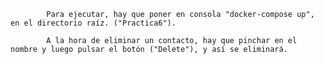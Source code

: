 



            Para ejecutar, hay que poner en consola "docker-compose up", en el directorio raíz. ("Practica6").

            A la hora de eliminar un contacto, hay que pinchar en el nombre y luego pulsar el botón ("Delete"), y así se eliminará.